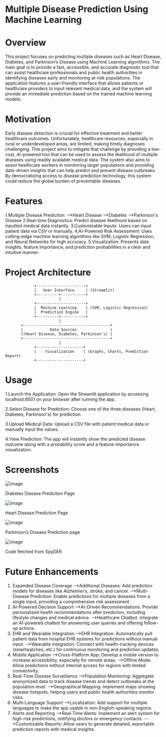 # Multiple Disease Prediction Using Machine Learning

# Overview

This project focuses on predicting multiple diseases such as Heart Disease, Diabetes, and Parkinson’s Disease using Machine Learning algorithms. The main goal is to provide a fast, accessible, and accurate diagnostic tool that can assist healthcare professionals and public health authorities in identifying diseases early and monitoring at-risk populations.
The application features a user-friendly interface that allows patients or healthcare providers to input relevant medical data, and the system will provide an immediate prediction based on the trained machine learning models.

# Motivation
Early disease detection is crucial for effective treatment and better healthcare outcomes. Unfortunately, healthcare resources, especially in rural or underdeveloped areas, are limited, making timely diagnoses challenging. This project aims to mitigate that challenge by providing a low-cost, AI-powered tool that can be used to assess the likelihood of multiple diseases using readily available medical data.
The system also aims to assist healthcare workers in monitoring larger populations and providing data-driven insights that can help predict and prevent disease outbreaks. By democratizing access to disease prediction technology, this system could reduce the global burden of preventable diseases.

# Features
1.Multiple Disease Prediction:
-->Heart Disease
-->Diabetes
-->Parkinson's Disease
2.Real-time Diagnostics: Predict disease likelihood based on inputted medical data instantly.
3.Customizable Inputs: Users can input patient data via CSV or manually.
4.AI-Powered Risk Assessment: Uses cutting-edge machine learning algorithms like SVM, Logistic Regression, and Neural Networks for high accuracy.
5.Visualization: Presents data insights, feature importance, and prediction probabilities in a clear and intuitive manner.


# Project Architecture
                 +----------------------+
                 |   User Interface     | (Streamlit)
                 +----------+-----------+
                            |
                 +----------------------+
                 |  Machine Learning    | (SVM, Logistic Regression)
                 |  Prediction Engine   | 
                 +----------+-----------+
                            |
           +---------------------------------------+
           |            Data Sources               |
           |(Heart Disease, Diabetes, Parkinson's) |
           +---------------------------------------+
                            |
                 +---------------------+
                 |    Visualization    | (Graphs, Charts, Prediction Report)
                 +---------------------+




# Usage
1.Launch the Application: Open the Streamlit application by accessing localhost:8501 on your browser after running the app.

2.Select Disease for Prediction: Choose one of the three diseases (Heart, Diabetes, Parkinson's) for prediction.

3.Upload Medical Data: Upload a CSV file with patient medical data or manually input the values.

4.View Prediction: The app will instantly show the predicted disease outcome along with a probability score and a feature-importance visualization.      
# Screenshots

![image](https://github.com/user-attachments/assets/4fa7df00-e9f4-434b-8179-156598ffd93b)

Diabetes Disease Prediction Page

![image](https://github.com/user-attachments/assets/bd353e04-2b19-4e55-b92c-9ed44acd4c17)

Heart Disease Prediction Page

![image](https://github.com/user-attachments/assets/7f5657a0-096d-434d-96b6-436bbacdf6f2)

Parkinson’s Disease Prediction page

![image](https://github.com/user-attachments/assets/73f10d21-cabc-4f47-989b-afa912d93209)

 Code fetched from SpyDER




# Future Enhancements
1. Expanded Disease Coverage
-->Additional Diseases: Add prediction models for diseases like Alzheimer’s, stroke, and cancer.
-->Multi-Disease Prediction: Enable predictions for multiple diseases from a single input, providing a comprehensive risk assessment.
2. AI-Powered Decision Support
-->AI-Driven Recommendations: Provide personalized health recommendations after prediction, including lifestyle changes and medical advice.
-->Healthcare Chatbot: Integrate an AI-powered chatbot for answering user queries and offering follow-up actions.
3. EHR and Wearable Integration
-->EHR Integration: Automatically pull patient data from hospital EHR systems for predictions without manual input.
-->Wearable Integration: Connect with health-tracking devices (smartwatches, etc.) for continuous monitoring and prediction updates.
4. Mobile Application
-->Cross-Platform App: Develop a mobile version to increase accessibility, especially for remote areas.
-->Offline Mode: Allow predictions without internet access for regions with limited connectivity.
5. Real-Time Disease Surveillance
-->Population Monitoring: Aggregate anonymized data to track disease trends and detect outbreaks at the population level.
-->Geographical Mapping: Implement maps showing disease hotspots, helping users and public health authorities monitor risks.
6. Multi-Language Support
-->Localization: Add support for multiple languages to make the app usable in non-English-speaking regions.
7. Alerts and Reporting
-->Real-Time Alerts: Implement an alert system for high-risk predictions, notifying doctors or emergency contacts.
-->Customizable Reports: Allow users to generate detailed, exportable prediction reports with medical insights.











                 


